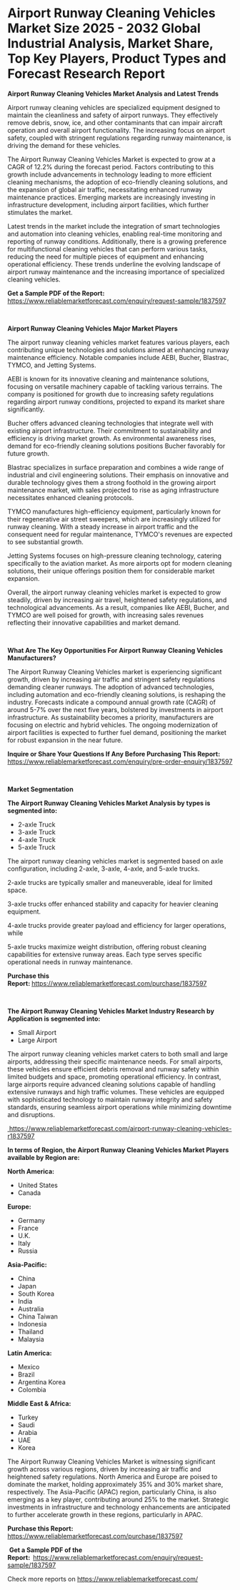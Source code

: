<p><h1>Airport Runway Cleaning Vehicles Market Size 2025 - 2032 Global Industrial Analysis, Market Share, Top Key Players, Product Types and Forecast Research Report</h1></p><p><strong>Airport Runway Cleaning Vehicles Market Analysis and Latest Trends</strong></p>
<p><p>Airport runway cleaning vehicles are specialized equipment designed to maintain the cleanliness and safety of airport runways. They effectively remove debris, snow, ice, and other contaminants that can impair aircraft operation and overall airport functionality. The increasing focus on airport safety, coupled with stringent regulations regarding runway maintenance, is driving the demand for these vehicles.</p><p>The Airport Runway Cleaning Vehicles Market is expected to grow at a CAGR of 12.2% during the forecast period. Factors contributing to this growth include advancements in technology leading to more efficient cleaning mechanisms, the adoption of eco-friendly cleaning solutions, and the expansion of global air traffic, necessitating enhanced runway maintenance practices. Emerging markets are increasingly investing in infrastructure development, including airport facilities, which further stimulates the market.</p><p>Latest trends in the market include the integration of smart technologies and automation into cleaning vehicles, enabling real-time monitoring and reporting of runway conditions. Additionally, there is a growing preference for multifunctional cleaning vehicles that can perform various tasks, reducing the need for multiple pieces of equipment and enhancing operational efficiency. These trends underline the evolving landscape of airport runway maintenance and the increasing importance of specialized cleaning vehicles.</p></p>
<p><strong>Get a Sample PDF of the Report:&nbsp;</strong> <a href="https://www.reliablemarketforecast.com/enquiry/request-sample/1837597?utm_campaign=2947&utm_medium=2&utm_source=Github&utm_content=ia&utm_term=12042025&utm_id=airport-runway-cleaning-vehicles">https://www.reliablemarketforecast.com/enquiry/request-sample/1837597</a></p>
<p>&nbsp;</p>
<p><strong>Airport Runway Cleaning Vehicles Major Market Players</strong></p>
<p><p>The airport runway cleaning vehicles market features various players, each contributing unique technologies and solutions aimed at enhancing runway maintenance efficiency. Notable companies include AEBI, Bucher, Blastrac, TYMCO, and Jetting Systems.</p><p>AEBI is known for its innovative cleaning and maintenance solutions, focusing on versatile machinery capable of tackling various terrains. The company is positioned for growth due to increasing safety regulations regarding airport runway conditions, projected to expand its market share significantly.</p><p>Bucher offers advanced cleaning technologies that integrate well with existing airport infrastructure. Their commitment to sustainability and efficiency is driving market growth. As environmental awareness rises, demand for eco-friendly cleaning solutions positions Bucher favorably for future growth.</p><p>Blastrac specializes in surface preparation and combines a wide range of industrial and civil engineering solutions. Their emphasis on innovative and durable technology gives them a strong foothold in the growing airport maintenance market, with sales projected to rise as aging infrastructure necessitates enhanced cleaning protocols.</p><p>TYMCO manufactures high-efficiency equipment, particularly known for their regenerative air street sweepers, which are increasingly utilized for runway cleaning. With a steady increase in airport traffic and the consequent need for regular maintenance, TYMCO's revenues are expected to see substantial growth.</p><p>Jetting Systems focuses on high-pressure cleaning technology, catering specifically to the aviation market. As more airports opt for modern cleaning solutions, their unique offerings position them for considerable market expansion.</p><p>Overall, the airport runway cleaning vehicles market is expected to grow steadily, driven by increasing air travel, heightened safety regulations, and technological advancements. As a result, companies like AEBI, Bucher, and TYMCO are well poised for growth, with increasing sales revenues reflecting their innovative capabilities and market demand.</p></p>
<p>&nbsp;</p>
<p><strong>What Are The Key Opportunities For Airport Runway Cleaning Vehicles Manufacturers?</strong></p>
<p><p>The Airport Runway Cleaning Vehicles market is experiencing significant growth, driven by increasing air traffic and stringent safety regulations demanding cleaner runways. The adoption of advanced technologies, including automation and eco-friendly cleaning solutions, is reshaping the industry. Forecasts indicate a compound annual growth rate (CAGR) of around 5-7% over the next five years, bolstered by investments in airport infrastructure. As sustainability becomes a priority, manufacturers are focusing on electric and hybrid vehicles. The ongoing modernization of airport facilities is expected to further fuel demand, positioning the market for robust expansion in the near future.</p></p>
<p><strong>Inquire or Share Your Questions If Any Before Purchasing This Report:</strong> <a href="https://www.reliablemarketforecast.com/enquiry/pre-order-enquiry/1837597?utm_campaign=2947&utm_medium=2&utm_source=Github&utm_content=ia&utm_term=12042025&utm_id=airport-runway-cleaning-vehicles">https://www.reliablemarketforecast.com/enquiry/pre-order-enquiry/1837597</a></p>
<p>&nbsp;</p>
<p><strong>Market Segmentation</strong></p>
<p><strong>The Airport Runway Cleaning Vehicles Market Analysis by types is segmented into:</strong></p>
<p><ul><li>2-axle Truck</li><li>3-axle Truck</li><li>4-axle Truck</li><li>5-axle Truck</li></ul></p>
<p><p>The airport runway cleaning vehicles market is segmented based on axle configuration, including 2-axle, 3-axle, 4-axle, and 5-axle trucks. </p><p>2-axle trucks are typically smaller and maneuverable, ideal for limited space. </p><p>3-axle trucks offer enhanced stability and capacity for heavier cleaning equipment. </p><p>4-axle trucks provide greater payload and efficiency for larger operations, while </p><p>5-axle trucks maximize weight distribution, offering robust cleaning capabilities for extensive runway areas. Each type serves specific operational needs in runway maintenance.</p></p>
<p><strong>Purchase this Report:&nbsp;</strong><a href="https://www.reliablemarketforecast.com/purchase/1837597?utm_campaign=2947&utm_medium=2&utm_source=Github&utm_content=ia&utm_term=12042025&utm_id=airport-runway-cleaning-vehicles">https://www.reliablemarketforecast.com/purchase/1837597</a></p>
<p>&nbsp;</p>
<p><strong>The Airport Runway Cleaning Vehicles Market Industry Research by Application is segmented into:</strong></p>
<p><ul><li>Small Airport</li><li>Large Airport</li></ul></p>
<p><p>The airport runway cleaning vehicles market caters to both small and large airports, addressing their specific maintenance needs. For small airports, these vehicles ensure efficient debris removal and runway safety within limited budgets and space, promoting operational efficiency. In contrast, large airports require advanced cleaning solutions capable of handling extensive runways and high traffic volumes. These vehicles are equipped with sophisticated technology to maintain runway integrity and safety standards, ensuring seamless airport operations while minimizing downtime and disruptions.</p></p>
<p><a href="https://www.reliablemarketforecast.com/airport-runway-cleaning-vehicles-r1837597?utm_campaign=2947&utm_medium=2&utm_source=Github&utm_content=ia&utm_term=12042025&utm_id=airport-runway-cleaning-vehicles">&nbsp;https://www.reliablemarketforecast.com/airport-runway-cleaning-vehicles-r1837597</a></p>
<p><strong>In terms of Region, the Airport Runway Cleaning Vehicles Market Players available by Region are:</strong></p>
<p>
    <p> <strong> North America: </strong>
        <ul>
            <li>United States</li>
            <li>Canada</li>
        </ul>
        </p> 
    <p> <strong> Europe: </strong>
        <ul>
            <li>Germany</li>
            <li>France</li>
            <li>U.K.</li>
            <li>Italy</li>
            <li>Russia</li>
        </ul>
        </p> 
    <p> <strong> Asia-Pacific: </strong>
        <ul>
            <li>China</li>
            <li>Japan</li>
            <li>South Korea</li>
            <li>India</li>
            <li>Australia</li>
            <li>China Taiwan</li>
            <li>Indonesia</li>
            <li>Thailand</li>
            <li>Malaysia</li>
        </ul>
        </p> 
    <p> <strong> Latin America: </strong>
        <ul>
            <li>Mexico</li>
            <li>Brazil</li>
            <li>Argentina Korea</li>
            <li>Colombia</li>
        </ul>
        </p> 
    <p> <strong> Middle East & Africa: </strong>
        <ul>
            <li>Turkey</li>
            <li>Saudi</li>
            <li>Arabia</li>
            <li>UAE</li>
            <li>Korea</li>
        </ul>
    </p>
    </p>
<p><p>The Airport Runway Cleaning Vehicles Market is witnessing significant growth across various regions, driven by increasing air traffic and heightened safety regulations. North America and Europe are poised to dominate the market, holding approximately 35% and 30% market share, respectively. The Asia-Pacific (APAC) region, particularly China, is also emerging as a key player, contributing around 25% to the market. Strategic investments in infrastructure and technology enhancements are anticipated to further accelerate growth in these regions, particularly in APAC.</p></p>
<p><strong>Purchase this Report: </strong><a href="https://www.reliablemarketforecast.com/purchase/1837597?utm_campaign=2947&utm_medium=2&utm_source=Github&utm_content=ia&utm_term=12042025&utm_id=airport-runway-cleaning-vehicles">https://www.reliablemarketforecast.com/purchase/1837597</a></p>
<p>&nbsp;<strong>Get a Sample PDF of the Report:&nbsp;&nbsp;</strong><a href="https://www.reliablemarketforecast.com/enquiry/request-sample/1837597?utm_campaign=2947&utm_medium=2&utm_source=Github&utm_content=ia&utm_term=12042025&utm_id=airport-runway-cleaning-vehicles">https://www.reliablemarketforecast.com/enquiry/request-sample/1837597</a></p>
<p><strong></strong></p>
<p>Check more reports on <a href="https://www.reliablemarketforecast.com/?utm_campaign=2947&utm_medium=2&utm_source=Github&utm_content=ia&utm_term=12042025&utm_id=airport-runway-cleaning-vehicles">https://www.reliablemarketforecast.com/</a></p>